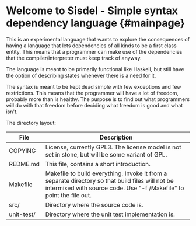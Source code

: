 Welcome to Sisdel - Simple syntax dependency language  {#mainpage}
=====================================================

This is an experimental language that wants to explore the
consequences of having a language that lets dependencies of all kinds
to be a first class entity. This means that a programmer can make use
of the dependencies that the compiler/interpreter must keep track of
anyway.

The language is meant to be primarily functional like Haskell, but
still have the option of describing states whenever there is a need
for it.

The syntax is meant to be kept dead simple with few exceptions and few
restrictions. This means that the programmer will have a lot of
freedom, probably more than is healthy. The purpose is to find out
what programmers will do with that freedom before deciding what
freedom is good and what isn't.

The directory layout:

File        | Description
----------- | -------------
COPYING	    | License, currently GPL3. The license model is not set in stone, but will be some variant of GPL.
REDME.md    | This file, contains a short introduction.
Makefile    | Makefile to build everything. Invoke it from a separate directory so that build files will not be intermixed with source code. Use "-f <path>/Makefile" to point the file out.
src/	    | Directory where the source code is.
unit-test/  | Directory where the unit test implementation is.
